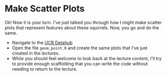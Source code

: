 # Make Scatter Plots 

Ok! Now it is your turn. I've just talked you through how I might make scatter plots that represent features about these squirrels. Now, you go and do the same. 

- Navigate to the  [UCB Datahub]( https://r.datahub.berkeley.edu/hub/user-redirect/git-pull?repo=https%3A%2F%2Fgithub.com%2FUCB-MIDS%2Fr_bridge&urlpath=rstudio%2F&branch=master)
- Open the file `geom_point.R` and create the same plots that I've just created in the lectures. 
- While you should feel welcome to look back at the lecture content, I'll try to provide enough scaffolding that you can write the code without needing to return to the lecture. 
